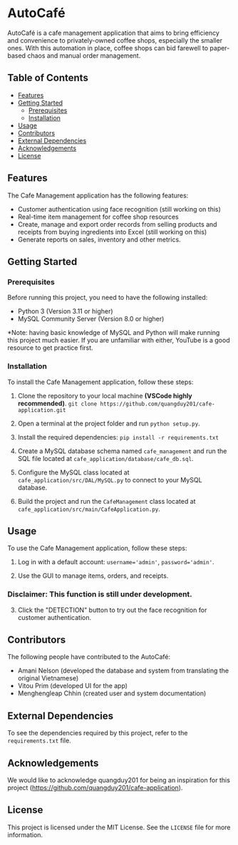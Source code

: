 # AutoCafé

AutoCafé is a cafe management application that aims to bring efficiency and convenience to privately-owned coffee shops, especially the smaller ones. With this automation in place, coffee shops can bid farewell to paper-based chaos and manual order management.

## Table of Contents

- [Features](#features)
- [Getting Started](#getting-started)
    - [Prerequisites](#prerequisites)
    - [Installation](#installation)
- [Usage](#usage)
- [Contributors](#contributors)
- [External Dependencies](#external-dependencies)
- [Acknowledgements](#acknowledgements)
- [License](#license)

## Features

The Cafe Management application has the following features:

- Customer authentication using face recognition (still working on this)
- Real-time item management for coffee shop resources
- Create, manage and export order records from selling products and receipts from buying ingredients into Excel (still working on this)
- Generate reports on sales, inventory and other metrics.

## Getting Started

### Prerequisites

Before running this project, you need to have the following installed:

- Python 3 (Version 3.11 or higher)
- MySQL Community Server (Version 8.0 or higher)

*Note: having basic knowledge of MySQL and Python will make running this project much easier. If you are unfamiliar with either, YouTube is a good resource to get practice first.

### Installation

To install the Cafe Management application, follow these steps:

1. Clone the repository to your local machine **(VSCode highly recommended)**.
        ```
        git clone https://github.com/quangduy201/cafe-application.git
        ```

2. Open a terminal at the project folder and run `python setup.py`.

3. Install the required dependencies:
        ```
        pip install -r requirements.txt
        ```

4. Create a MySQL database schema named `cafe_management` and run the SQL file located at `cafe_application/database/cafe_db.sql`.

5. Configure the MySQL class located at `cafe_application/src/DAL/MySQL.py` to connect to your MySQL database.

6. Build the project and run the `CafeManagement` class located at `cafe_application/src/main/CafeApplication.py`.

## Usage

To use the Cafe Management application, follow these steps:

1. Log in with a default account: `username='admin'`, `password='admin'`.

2. Use the GUI to manage items, orders, and receipts.

### Disclaimer: This function is still under development.
3.	Click the "DETECTION" button to try out the face recognition for customer authentication. 
   
## Contributors

The following people have contributed to the AutoCafé:

- Amani Nelson (developed the database and system from translating the original Vietnamese)
- Vitou Prim (developed UI for the app)
- Menghengleap Chhin (created user and system documentation)

## External Dependencies

To see the dependencies required by this project, refer to the `requirements.txt` file.

## Acknowledgements

We would like to acknowledge quangduy201 for being an inspiration for this project (https://github.com/quangduy201/cafe-application).

## License

This project is licensed under the MIT License. See the `LICENSE` file for more information.
